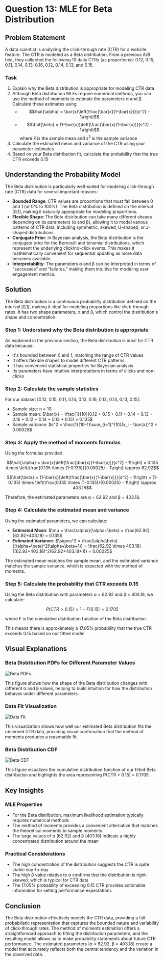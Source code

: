 # Question 13: MLE for Beta Distribution

## Problem Statement
A data scientist is analyzing the click-through rate (CTR) for a website feature. The CTR is modeled as a Beta distribution. From a previous A/B test, they collected the following 10 daily CTRs (as proportions): 0.12, 0.15, 0.11, 0.14, 0.13, 0.16, 0.12, 0.14, 0.13, and 0.15.

### Task
1. Explain why the Beta distribution is appropriate for modeling CTR data
2. Although Beta distribution MLEs require numerical methods, you can use the method of moments to estimate the parameters α and β. Calculate these estimates using:
   - $$\hat{\alpha} = \bar{x}\left(\frac{\bar{x}(1-\bar{x})}{s^2} - 1\right)$$
   - $$\hat{\beta} = (1-\bar{x})\left(\frac{\bar{x}(1-\bar{x})}{s^2} - 1\right)$$
   where $\bar{x}$ is the sample mean and $s^2$ is the sample variance
3. Calculate the estimated mean and variance of the CTR using your parameter estimates
4. Based on your Beta distribution fit, calculate the probability that the true CTR exceeds 0.15

## Understanding the Probability Model

The Beta distribution is particularly well-suited for modeling click-through rate (CTR) data for several important reasons:

- **Bounded Range**: CTR values are proportions that must fall between 0 and 1 (or 0% to 100%). The Beta distribution is defined on the interval [0,1], making it naturally appropriate for modeling proportions.
- **Flexible Shape**: The Beta distribution can take many different shapes depending on its parameters (α and β), allowing it to model various patterns of CTR data, including symmetric, skewed, U-shaped, or J-shaped distributions.
- **Conjugate Prior**: In Bayesian analysis, the Beta distribution is the conjugate prior for the Bernoulli and binomial distributions, which represent the underlying click/no-click events. This makes it mathematically convenient for sequential updating as more data becomes available.
- **Interpretability**: The parameters α and β can be interpreted in terms of "successes" and "failures," making them intuitive for modeling user engagement metrics.

## Solution

The Beta distribution is a continuous probability distribution defined on the interval [0,1], making it ideal for modeling proportions like click-through rates. It has two shape parameters, α and β, which control the distribution's shape and concentration.

### Step 1: Understand why the Beta distribution is appropriate
As explained in the previous section, the Beta distribution is ideal for CTR data because:
- It's bounded between 0 and 1, matching the range of CTR values
- It offers flexible shapes to model different CTR patterns
- It has convenient statistical properties for Bayesian analysis
- Its parameters have intuitive interpretations in terms of clicks and non-clicks

### Step 2: Calculate the sample statistics
For our dataset [0.12, 0.15, 0.11, 0.14, 0.13, 0.16, 0.12, 0.14, 0.13, 0.15]:

- Sample size: n = 10
- Sample mean: $\bar{x} = \frac{1}{10}(0.12 + 0.15 + 0.11 + 0.14 + 0.13 + 0.16 + 0.12 + 0.14 + 0.13 + 0.15) = 0.135$
- Sample variance: $s^2 = \frac{1}{10-1}\sum_{i=1}^{10}(x_i - \bar{x})^2 = 0.00025$

### Step 3: Apply the method of moments formulas
Using the formulas provided:

$$\hat{\alpha} = \bar{x}\left(\frac{\bar{x}(1-\bar{x})}{s^2} - 1\right) = 0.135 \times \left(\frac{0.135 \times (1-0.135)}{0.00025} - 1\right) \approx 62.92$$

$$\hat{\beta} = (1-\bar{x})\left(\frac{\bar{x}(1-\bar{x})}{s^2} - 1\right) = (1-0.135) \times \left(\frac{0.135 \times (1-0.135)}{0.00025} - 1\right) \approx 403.18$$

Therefore, the estimated parameters are α = 62.92 and β = 403.18.

### Step 4: Calculate the estimated mean and variance
Using the estimated parameters, we can calculate:

- **Estimated Mean**: $\mu = \frac{\alpha}{\alpha+\beta} = \frac{62.92}{62.92+403.18} = 0.135$
- **Estimated Variance**: $\sigma^2 = \frac{\alpha\beta}{(\alpha+\beta)^2(\alpha+\beta+1)} = \frac{62.92 \times 403.18}{(62.92+403.18)^2(62.92+403.18+1)} = 0.00025$

The estimated mean matches the sample mean, and the estimated variance matches the sample variance, which is expected with the method of moments.

### Step 5: Calculate the probability that CTR exceeds 0.15
Using the Beta distribution with parameters α = 62.92 and β = 403.18, we calculate:

$$P(CTR > 0.15) = 1 - F(0.15) = 0.1705$$

where F is the cumulative distribution function of the Beta distribution.

This means there is approximately a 17.05% probability that the true CTR exceeds 0.15 based on our fitted model.

## Visual Explanations

### Beta Distribution PDFs for Different Parameter Values
![Beta PDFs](../Images/L2_4_Quiz_13/beta_pdfs.png)

This figure shows how the shape of the Beta distribution changes with different α and β values, helping to build intuition for how the distribution behaves under different parameters.

### Data Fit Visualization
![Data Fit](../Images/L2_4_Quiz_13/data_fit.png)

This visualization shows how well our estimated Beta distribution fits the observed CTR data, providing visual confirmation that the method of moments produces a reasonable fit.

### Beta Distribution CDF
![Beta CDF](../Images/L2_4_Quiz_13/beta_cdf.png)

This figure visualizes the cumulative distribution function of our fitted Beta distribution and highlights the area representing P(CTR > 0.15) = 0.1705.

## Key Insights

### MLE Properties
- For the Beta distribution, maximum likelihood estimation typically requires numerical methods
- The method of moments provides a convenient alternative that matches the theoretical moments to sample moments
- The large values of α (62.92) and β (403.18) indicate a highly concentrated distribution around the mean

### Practical Considerations
- The high concentration of the distribution suggests the CTR is quite stable day-to-day
- The high β value relative to α confirms that the distribution is right-skewed, which is typical for CTR data
- The 17.05% probability of exceeding 0.15 CTR provides actionable information for setting performance expectations

## Conclusion

The Beta distribution effectively models the CTR data, providing a full probabilistic representation that captures the bounded nature and variability of click-through rates. The method of moments estimation offers a straightforward approach to fitting the distribution parameters, and the resulting model allows us to make probability statements about future CTR performance. The estimated parameters (α = 62.92, β = 403.18) create a model that accurately reflects both the central tendency and the variation in the observed data. 